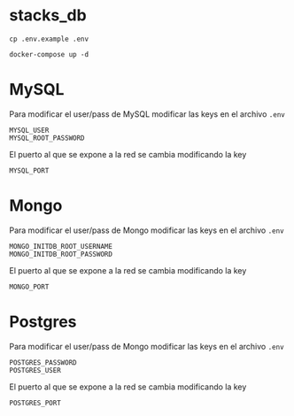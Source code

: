 # stacks_db

```
cp .env.example .env

docker-compose up -d
```
# MySQL
Para modificar el user/pass de MySQL modificar las keys en el archivo `.env`
```
MYSQL_USER
MYSQL_ROOT_PASSWORD

```
El puerto al que se expone a la red se cambia modificando la key
```
MYSQL_PORT
```

# Mongo
Para modificar el user/pass de Mongo modificar las keys en el archivo `.env`
```
MONGO_INITDB_ROOT_USERNAME
MONGO_INITDB_ROOT_PASSWORD
```
El puerto al que se expone a la red se cambia modificando la key
```
MONGO_PORT
```

# Postgres
Para modificar el user/pass de Mongo  modificar las keys en el archivo `.env`
```
POSTGRES_PASSWORD
POSTGRES_USER
```
El puerto al que se expone a la red se cambia modificando la key
```
POSTGRES_PORT
```





